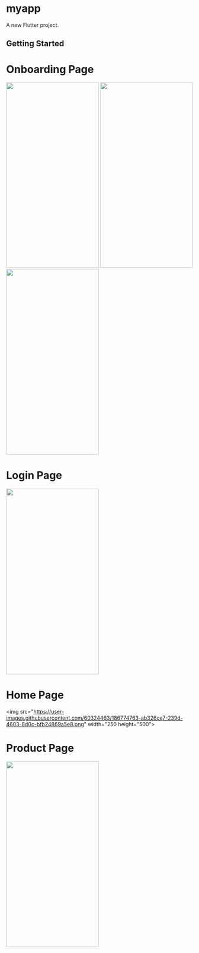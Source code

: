 # myapp

A new Flutter project.

## Getting Started

# Onboarding Page

<img src ="https://user-images.githubusercontent.com/60324463/186766144-51d96781-458e-46aa-b779-02e351678394.png"  width="250" height="500"> <img src ="https://user-images.githubusercontent.com/60324463/186766152-708bd08c-f10e-4d58-9179-126ed648a3a3.png"  width="250" height="500"> <img src ="https://user-images.githubusercontent.com/60324463/186766162-14e8c8ec-968e-4873-88ba-7be5c3c93a54.png"  width="250" height="500"> 

# Login Page
<img src="https://user-images.githubusercontent.com/60324463/186767006-a066b9f5-6dd2-4a86-b9c4-f093add1a5c9.png" width="250" height="500">

# Home Page 
<img src="https://user-images.githubusercontent.com/60324463/186774763-ab326ce7-239d-4603-8d0c-bfb24869a5e8.png" width="250 height="500">

# Product Page
<img src="https://user-images.githubusercontent.com/60324463/186774933-40fe66ab-87ad-4190-aad8-1cdf3fff4889.png" width="250" height="500">
<imgsrc="https://user-images.githubusercontent.com/60324463/186774971-bfa818a6-5769-44f8-b425-afbfea6b3cd5.png" width="250" height="500">
